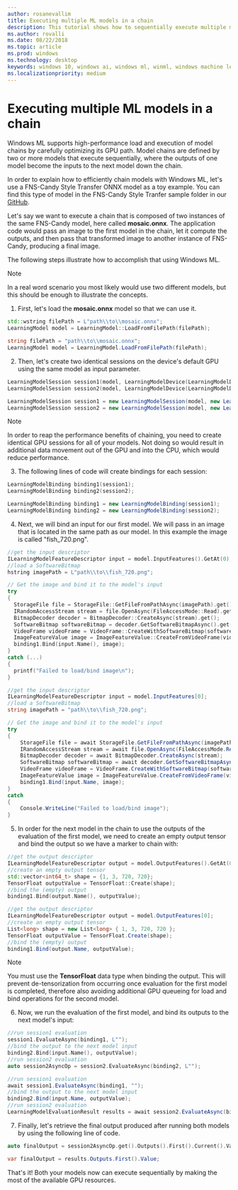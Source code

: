 ```yaml
---
author: rosanevallim
title: Executing multiple ML models in a chain
description: This tutorial shows how to sequentially execute multiple machine learning models with the highest GPU performance
ms.author: rovalli
ms.date: 08/22/2018
ms.topic: article
ms.prod: windows
ms.technology: desktop
keywords: windows 10, windows ai, windows ml, winml, windows machine learning
ms.localizationpriority: medium
---
```


# Executing multiple ML models in a chain

Windows ML supports high-performance load and execution of model chains by carefully optimizing its GPU path. 
Model chains are defined by two or more models that execute sequentially, where the outputs of one model become the inputs to the next model down the chain. 

In order to explain how to efficiently chain models with Windows ML, let's use a FNS-Candy Style Transfer ONNX model as a toy example. You can find this type of model in the FNS-Candy Style Tranfer sample folder in our [GitHub](https://github.com/Microsoft/Windows-Machine-Learning/tree/master/Samples/FNSCandyStyleTransfer).

Let's say we want to execute a chain that is composed of two instances of the same FNS-Candy model, here called **mosaic.onnx**. The application code would pass an image to the first model in the chain, let it compute the outputs, and then pass that transformed image to another instance of FNS-Candy, producing a final image.  

The following steps illustrate how to accomplish that using Windows ML.

>[!Note]
>In a real word scenario you most likely would use two different models, but this should be enough to illustrate the concepts.

1. First, let's load the **mosaic.onnx** model so that we can use it.
  ```cpp
  std::wstring filePath = L"path\\to\\mosaic.onnx"; 
  LearningModel model = LearningModel::LoadFromFilePath(filePath);
  ```

  ```cs
  string filePath = "path\\to\\mosaic.onnx";
  LearningModel model = LearningModel.LoadFromFilePath(filePath);
  ```

2. Then, let's create two identical sessions on the device's default GPU using the same model as input parameter. 
  ```cpp
  LearningModelSession session1(model, LearningModelDevice(LearningModelDeviceKind::DirectX));
  LearningModelSession session2(model, LearningModelDevice(LearningModelDeviceKind::DirectX));
  ```

  ```cs
  LearningModelSession session1 = new LearningModelSession(model, new LearningModelDevice(LearningModelDeviceKind.DirectX));
  LearningModelSession session2 = new LearningModelSession(model, new LearningModelDevice(LearningModelDeviceKind.DirectX));
  ```

> [!NOTE]
>In order to reap the performance benefits of chaining, you need to create identical GPU sessions for all of your models. Not doing so would result in additional data movement out of the GPU and into the CPU, which would reduce performance.

3. The following lines of code will create bindings for each session:
  ```cpp
  LearningModelBinding binding1(session1);
  LearningModelBinding binding2(session2);
  ```

  ```cs
  LearningModelBinding binding1 = new LearningModelBinding(session1);
  LearningModelBinding binding2 = new LearningModelBinding(session2);
  ```

4. Next, we will bind an input for our first model. We will pass in an image that is located in the same path as our model. In this example the image is called "fish_720.png".
  ```cpp
  //get the input descriptor
  ILearningModelFeatureDescriptor input = model.InputFeatures().GetAt(0);
  //load a SoftwareBitmap
  hstring imagePath = L"path\\to\\fish_720.png";

  // Get the image and bind it to the model's input
  try
  {
    StorageFile file = StorageFile::GetFileFromPathAsync(imagePath).get();
    IRandomAccessStream stream = file.OpenAsync(FileAccessMode::Read).get();
    BitmapDecoder decoder = BitmapDecoder::CreateAsync(stream).get();
    SoftwareBitmap softwareBitmap = decoder.GetSoftwareBitmapAsync().get();
    VideoFrame videoFrame = VideoFrame::CreateWithSoftwareBitmap(softwareBitmap);
    ImageFeatureValue image = ImageFeatureValue::CreateFromVideoFrame(videoFrame);
    binding1.Bind(input.Name(), image);
  }
  catch (...)
  {
    printf("Failed to load/bind image\n");
  }
  ```

  ```cs
  //get the input descriptor
  ILearningModelFeatureDescriptor input = model.InputFeatures[0];
  //load a SoftwareBitmap
  string imagePath = "path\\to\\fish_720.png";

  // Get the image and bind it to the model's input
  try
  {
      StorageFile file = await StorageFile.GetFileFromPathAsync(imagePath);
      IRandomAccessStream stream = await file.OpenAsync(FileAccessMode.Read);
      BitmapDecoder decoder = await BitmapDecoder.CreateAsync(stream);
      SoftwareBitmap softwareBitmap = await decoder.GetSoftwareBitmapAsync();
      VideoFrame videoFrame = VideoFrame.CreateWithSoftwareBitmap(softwareBitmap);
      ImageFeatureValue image = ImageFeatureValue.CreateFromVideoFrame(videoFrame);
      binding1.Bind(input.Name, image);
  }
  catch
  {
      Console.WriteLine("Failed to load/bind image");
  }
  ```

5. In order for the next model in the chain to use the outputs of the evaluation of the first model, we need to create an empty output tensor and bind the output so we have a marker to chain with:
  ```cpp
  //get the output descriptor
  ILearningModelFeatureDescriptor output = model.OutputFeatures().GetAt(0);
  //create an empty output tensor 
  std::vector<int64_t> shape = {1, 3, 720, 720};
  TensorFloat outputValue = TensorFloat::Create(shape); 
  //bind the (empty) output
  binding1.Bind(output.Name(), outputValue);
  ```

  ```cs
  //get the output descriptor
  ILearningModelFeatureDescriptor output = model.OutputFeatures[0];
  //create an empty output tensor 
  List<long> shape = new List<long> { 1, 3, 720, 720 };
  TensorFloat outputValue = TensorFloat.Create(shape);
  //bind the (empty) output
  binding1.Bind(output.Name, outputValue);
  ```

> [!NOTE]
>You must use the **TensorFloat** data type when binding the output. This will prevent de-tensorization from occurring once evaluation for the first model is completed, therefore also avoiding additional GPU queueing for load and bind operations for the second model.

6. Now, we run the evaluation of the first model, and bind its outputs to the next model's input:
  ```cpp
  //run session1 evaluation
  session1.EvaluateAsync(binding1, L"");
  //bind the output to the next model input
  binding2.Bind(input.Name(), outputValue);
  //run session2 evaluation
  auto session2AsyncOp = session2.EvaluateAsync(binding2, L"");
  ```

  ```cs
  //run session1 evaluation
  await session1.EvaluateAsync(binding1, "");
  //bind the output to the next model input
  binding2.Bind(input.Name, outputValue);
  //run session2 evaluation
  LearningModelEvaluationResult results = await session2.EvaluateAsync(binding2, "");
  ```

7. Finally, let's retrieve the final output produced after running both models by using the following line of code.
  ```cpp
  auto finalOutput = session2AsyncOp.get().Outputs().First().Current().Value();
  ```

  ```cs
  var finalOutput = results.Outputs.First().Value;
  ```

That's it! Both your models now can execute sequentially by making the most of the available GPU resources. 





